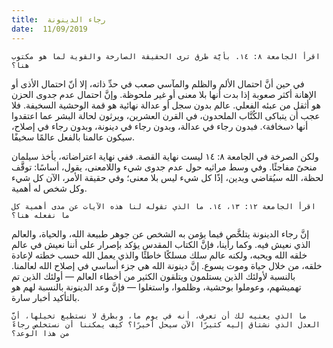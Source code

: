 ```yaml
---
title:  رجاء الدينونة
date:  11/09/2019
---
```


`اقرأ الجامعة ٨: ١٤. بأيَّة طرق ترى الحقيقة الصارخة والقوية لما هو مكتوب هنا؟`

في حين أنَّ احتمال الألم والظلم والمآسي صعب في حدِّ ذاته، إلا أنّ احتمال الأذى أو الإهانة أكثر صعوبة إذا بدت أنها بلا معنى أو غير ملحوظة. وإنَّ احتمال عدم جدوى الحزن هو أثقل من عبئه الفعلي. عالم بدون سجل أو عدالة نهائية هو قمة الوحشية السخيفة. فلا عجب أن يتباكى الكُتَّاب الملحدون، في القرن العشرين، ويرثون لحالة البشر عما اعتقدوا أنها ‹سخافة›. فبدون رجاء في عدالة، وبدون رجاء في دينونة، وبدون رجاء في إصلاح، سيكون عالمنا بالفعل عالمًا سخيفًا.

ولكن الصرخة في الجامعة ٨: ١٤ ليست نهاية القصة. ففي نهاية اعتراضاته، يأخذ سيلمان منحىً مفاجئًا. وفي وسط مراثيه حول عدم جدوى شيء واللامعنى، يقول، أساسًا: توقَّف لحظة، الله سيُقاضي ويدين، إذًا كل شيء ليس بلا معنى؛ وفي حقيقة الأمر، الآن كل شيء وكل شخص له أهمية.

`اقرأ الجامعة ١٢: ١٣، ١٤. ما الذي تقوله لنا هذه الآيات عن مدى أهمية كل ما نفعله هنا؟`

إنَّ رجاء الدينونة يتلخَّص فيما يؤمن به الشخص عن جوهر طبيعة الله، والحياة، والعالم الذي نعيش فيه. وكما رأينا، فإنَّ الكتاب المقدس يؤكد بإصرار على أننا نعيش في عالم خلقه الله ويحبه، ولكنه عالم سلك مسلكًا خاطئًا والذي يعمل الله حسب خطته لإعادة خلقه، من خلال حياة وموت يسوع. إنَّ دينونة الله هي جزء أساسي في إصلاح الله لعالمنا. بالنسبة لأولئك الذين يستلمون ويتلقون الكثير من أخطاء العالم — أولئك الذين تم تهميشهم، وعوملوا بوحشية، وظلموا، واستغلوا — فإنَّ وعد الدينونة بالنسبة لهم هو بالتأكيد أخبار سارة.

`ما الذي يعنيه لك أن تعرف، أنه في يوم ما، وبطرق لا نستطيع تخيلها، أنَّ العدل الذي نشتاق إليه كثيرًا الآن سيحل أخيرًا؟ كيف يمكننا أن نستخلص رجاءً من هذا الوعد؟`